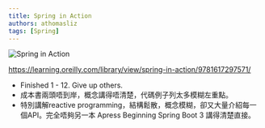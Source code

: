 ```yaml
---
title: Spring in Action
authors: athomasliz
tags: [Spring]
---
```


![Spring in Action](https://learning.oreilly.com/covers/urn:orm:book:9781617297571/400w/)

https://learning.oreilly.com/library/view/spring-in-action/9781617297571/

- Finished 1 - 12. Give up others.
- 成本書兩頭唔到岸，概念講得唔清楚，代碼例子列太多模糊左重點。
- 特別講解reactive programming，結構鬆散，概念模糊，卻又大量介紹每一個API。完全唔夠另一本 Apress Beginning Spring Boot 3 講得清楚直接。